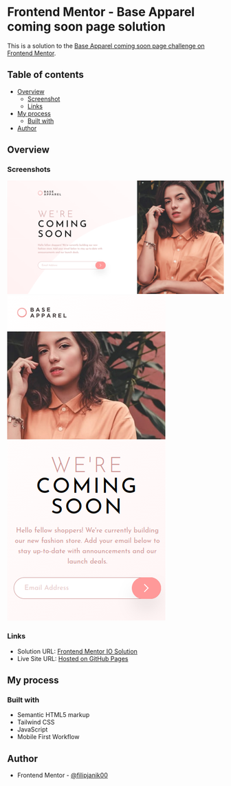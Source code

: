 # Frontend Mentor - Base Apparel coming soon page solution

This is a solution to the [Base Apparel coming soon page challenge on Frontend Mentor](https://www.frontendmentor.io/challenges/base-apparel-coming-soon-page-5d46b47f8db8a7063f9331a0).

## Table of contents

- [Overview](#overview)
  - [Screenshot](#screenshot)
  - [Links](#links)
- [My process](#my-process)
  - [Built with](#built-with)
- [Author](#author)

## Overview

### Screenshots

![](./screenshots/desktop-preview.png)
![](./screenshots/mobile-preview.png)

### Links

- Solution URL: [Frontend Mentor IO Solution](https://www.frontendmentor.io/solutions/base-apparel-coming-soon-page-using-tailwind-css-30MVRSpIzm)
- Live Site URL: [Hosted on GitHub Pages](https://filipjanik00.github.io/base-apparel-page/)

## My process

### Built with

- Semantic HTML5 markup
- Tailwind CSS
- JavaScript
- Mobile First Workflow

## Author

- Frontend Mentor - [@filipjanik00](https://www.frontendmentor.io/profile/filipjanik00)
